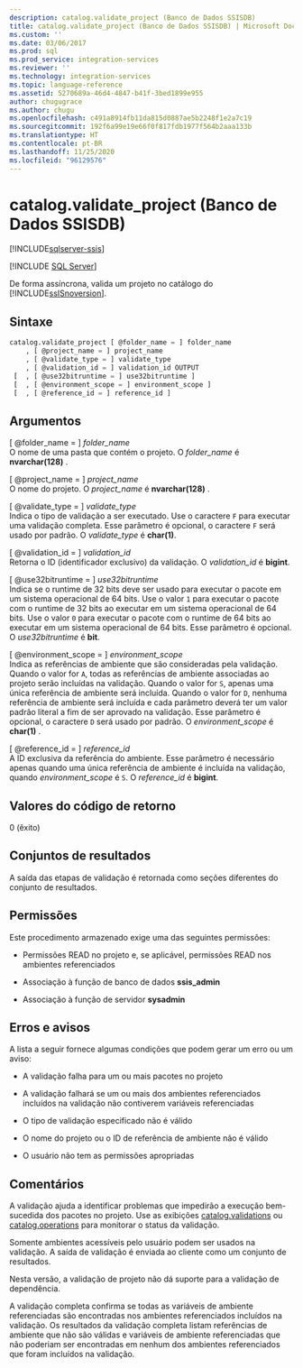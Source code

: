 ```yaml
---
description: catalog.validate_project (Banco de Dados SSISDB)
title: catalog.validate_project (Banco de Dados SSISDB) | Microsoft Docs
ms.custom: ''
ms.date: 03/06/2017
ms.prod: sql
ms.prod_service: integration-services
ms.reviewer: ''
ms.technology: integration-services
ms.topic: language-reference
ms.assetid: 5270689a-46d4-4847-b41f-3bed1899e955
author: chugugrace
ms.author: chugu
ms.openlocfilehash: c491a8914fb11da815d0887ae5b2248f1e2a7c19
ms.sourcegitcommit: 192f6a99e19e66f0f817fdb1977f564b2aaa133b
ms.translationtype: HT
ms.contentlocale: pt-BR
ms.lasthandoff: 11/25/2020
ms.locfileid: "96129576"
---
```

# <a name="catalogvalidate_project-ssisdb-database"></a>catalog.validate_project (Banco de Dados SSISDB)

[!INCLUDE[sqlserver-ssis](../../includes/applies-to-version/sqlserver-ssis.md)]


[!INCLUDE [SQL Server](../../includes/applies-to-version/sqlserver.md)]

  De forma assíncrona, valida um projeto no catálogo do [!INCLUDE[ssISnoversion](../../includes/ssisnoversion-md.md)].  
  
## <a name="syntax"></a>Sintaxe  
  
```sql
catalog.validate_project [ @folder_name = ] folder_name  
    , [ @project_name = ] project_name  
    , [ @validate_type = ] validate_type  
    , [ @validation_id = ] validation_id OUTPUT  
 [  , [ @use32bitruntime = ] use32bitruntime ]  
 [  , [ @environment_scope = ] environment_scope ]  
 [  , [ @reference_id = ] reference_id ]  
```  
  
## <a name="arguments"></a>Argumentos  
 [ @folder_name = ] *folder_name*  
 O nome de uma pasta que contém o projeto. O *folder_name* é **nvarchar(128)** .  
  
 [ @project_name = ] *project_name*  
 O nome do projeto. O *project_name* é **nvarchar(128)** .  
  
 [ @validate_type = ] *validate_type*  
 Indica o tipo de validação a ser executado. Use o caractere `F` para executar uma validação completa. Esse parâmetro é opcional, o caractere `F` será usado por padrão. O *validate_type* é **char(1)**.  
  
 [ @validation_id = ] *validation_id*  
 Retorna o ID (identificador exclusivo) da validação. O *validation_id* é **bigint**.  
  
 [ @use32bitruntime = ] *use32bitruntime*  
 Indica se o runtime de 32 bits deve ser usado para executar o pacote em um sistema operacional de 64 bits. Use o valor `1` para executar o pacote com o runtime de 32 bits ao executar em um sistema operacional de 64 bits. Use o valor `0` para executar o pacote com o runtime de 64 bits ao executar em um sistema operacional de 64 bits. Esse parâmetro é opcional. O *use32bitruntime* é **bit**.  
  
 [ @environment_scope = ] *environment_scope*  
 Indica as referências de ambiente que são consideradas pela validação. Quando o valor for `A`, todas as referências de ambiente associadas ao projeto serão incluídas na validação. Quando o valor for `S`, apenas uma única referência de ambiente será incluída. Quando o valor for `D`, nenhuma referência de ambiente será incluída e cada parâmetro deverá ter um valor padrão literal a fim de ser aprovado na validação. Esse parâmetro é opcional, o caractere `D` será usado por padrão. O *environment_scope* é **char(1)** .  
  
 [ @reference_id = ] *reference_id*  
 A ID exclusiva da referência do ambiente. Esse parâmetro é necessário apenas quando uma única referência de ambiente é incluída na validação, quando *environment_scope* é `S`. O *reference_id* é **bigint**.  
  
## <a name="return-code-values"></a>Valores do código de retorno  
 0 (êxito)  
  
## <a name="result-sets"></a>Conjuntos de resultados  
 A saída das etapas de validação é retornada como seções diferentes do conjunto de resultados.  
  
## <a name="permissions"></a>Permissões  
 Este procedimento armazenado exige uma das seguintes permissões:  
  
-   Permissões READ no projeto e, se aplicável, permissões READ nos ambientes referenciados  
  
-   Associação à função de banco de dados **ssis_admin**  
  
-   Associação à função de servidor **sysadmin**  
  
## <a name="errors-and-warnings"></a>Erros e avisos  
 A lista a seguir fornece algumas condições que podem gerar um erro ou um aviso:  
  
-   A validação falha para um ou mais pacotes no projeto  
  
-   A validação falhará se um ou mais dos ambientes referenciados incluídos na validação não contiverem variáveis referenciadas  
  
-   O tipo de validação especificado não é válido  
  
-   O nome do projeto ou o ID de referência de ambiente não é válido  
  
-   O usuário não tem as permissões apropriadas  
  
## <a name="remarks"></a>Comentários  
 A validação ajuda a identificar problemas que impedirão a execução bem-sucedida dos pacotes no projeto. Use as exibições [catalog.validations](../../integration-services/system-views/catalog-validations-ssisdb-database.md) ou [catalog.operations](../../integration-services/system-views/catalog-operations-ssisdb-database.md) para monitorar o status da validação.  
  
 Somente ambientes acessíveis pelo usuário podem ser usados na validação. A saída de validação é enviada ao cliente como um conjunto de resultados.  
  
 Nesta versão, a validação de projeto não dá suporte para a validação de dependência.  
  
 A validação completa confirma se todas as variáveis de ambiente referenciadas são encontradas nos ambientes referenciados incluídos na validação. Os resultados da validação completa listam referências de ambiente que não são válidas e variáveis de ambiente referenciadas que não poderiam ser encontradas em nenhum dos ambientes referenciados que foram incluídos na validação.  
  
  
